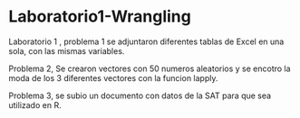 # Laboratorio1-Wrangling


Laboratorio 1 , problema 1 se adjuntaron diferentes tablas de Excel en una sola, con las mismas variables.


Problema 2, Se crearon vectores con 50 numeros aleatorios y se encotro la moda de los 3 diferentes vectores con la funcion lapply.


Problema 3, se subio un documento con datos de la SAT para que sea utilizado en R.
